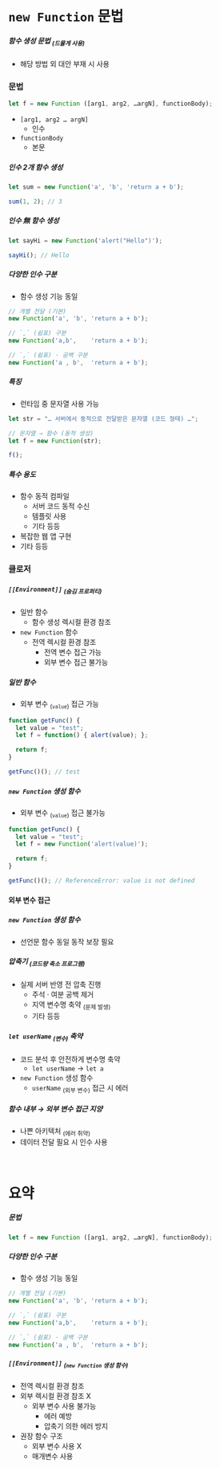 `new Function` 문법
====

##### 함수 생성 문법 <sub>(드물게 사용)</sub>
- 해당 방법 외 대안 부재 시 사용

### 문법
```javascript
let f = new Function ([arg1, arg2, …argN], functionBody);
```
- `[arg1, arg2 … argN]`
  - 인수
- `functionBody`
  - 본문

##### 인수 2개 함수 생성
```javascript
let sum = new Function('a', 'b', 'return a + b');

sum(1, 2); // 3
```

##### 인수 無 함수 생성
```javascript
let sayHi = new Function('alert("Hello")');

sayHi(); // Hello
```

##### 다양한 인수 구분
- 함수 생성 기능 동일
```javascript
// 개별 전달 (기본)
new Function('a', 'b', 'return a + b');

// `,` (쉼표) 구분
new Function('a,b',    'return a + b');

// `,` (쉼표) · 공백 구분
new Function('a , b',  'return a + b');
```

##### 특징
- 런타임 중 문자열 사용 가능
```javascript
let str = "… 서버에서 동적으로 전달받은 문자열 (코드 형태) …";

// 문자열 → 함수 (동적 생성)
let f = new Function(str);

f();
```

##### 특수 용도
- 함수 동적 컴파일
  - 서버 코드 동적 수신
  - 템플릿 사용
  - 기타 등등
- 복잡한 웹 앱 구현
- 기타 등등

### 클로저

##### `[[Environment]]` <sub>(숨김 프로퍼티)</sub>
- 일반 함수
  - 함수 생성 렉시컬 환경 참조
- `new Function` 함수
  - 전역 렉시컬 환경 참조
    - 전역 변수 접근 가능
    - 외부 변수 접근 불가능

##### 일반 함수
- 외부 변수 <sub>(`value`)</sub> 접근 가능
```javascript
function getFunc() {
  let value = "test";
  let f = function() { alert(value); };

  return f;
}

getFunc()(); // test
```

##### `new Function` 생성 함수
- 외부 변수 <sub>(`value`)</sub> 접근 불가능
```javascript
function getFunc() {
  let value = "test";
  let f = new Function('alert(value)');

  return f;
}

getFunc()(); // ReferenceError: value is not defined
```

#### 외부 변수 접근

##### `new Function` 생성 함수
- 선언문 함수 동일 동작 보장 필요

##### 압축기 <sub>(코드량 축소 프로그램)</sub>
- 실제 서버 반영 전 압축 진행
  - 주석 · 여분 공백 제거
  - 지역 변수명 축약 <sub>(문제 발생)</sub>
  - 기타 등등

##### `let userName` <sub>(변수)</sub> 축약
- 코드 분석 후 안전하게 변수명 축약
  - `let userName` → `let a`
- `new Function` 생성 함수
  - `userName` <sub>(외부 변수)</sub> 접근 시 에러

##### 함수 내부 → 외부 변수 접근 지양
- 나쁜 아키텍처 <sub>(에러 취약)</sub>
- 데이터 전달 필요 시 인수 사용

<br />

요약
====

##### 문법
```javascript
let f = new Function ([arg1, arg2, …argN], functionBody);
```

##### 다양한 인수 구분
- 함수 생성 기능 동일
```javascript
// 개별 전달 (기본)
new Function('a', 'b', 'return a + b');

// `,` (쉼표) 구분
new Function('a,b',    'return a + b');

// `,` (쉼표) · 공백 구분
new Function('a , b',  'return a + b');
```

##### `[[Environment]]` <sub>(`new Function` 생성 함수)</sub>
- 전역 렉시컬 환경 참조
- 외부 렉시컬 환경 참조 X
  - 외부 변수 사용 불가능
    - 에러 예방
    - 압축기 의한 에러 방지
- 권장 함수 구조
  - 외부 변수 사용 X
  - 매개변수 사용
